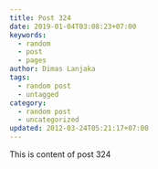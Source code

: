 ```yaml
---
title: Post 324
date: 2019-01-04T03:08:23+07:00
keywords:
  - random
  - post
  - pages
author: Dimas Lanjaka
tags:
  - random post
  - untagged
category:
  - random post
  - uncategorized
updated: 2012-03-24T05:21:17+07:00
---
```

This is content of post 324